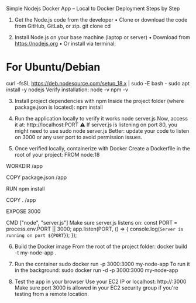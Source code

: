 Simple Nodejs Docker App – Local to Docker Deployment Steps by Step

1. Get the Node.js code from the developer
•	Clone or download the code from GitHub, GitLab, or zip.
git clone <repo-url>
cd <project-folder>

2. Install Node.js on your base machine (laptop or server)
•	Download from https://nodejs.org
•	Or install via terminal:
# For Ubuntu/Debian
curl -fsSL https://deb.nodesource.com/setup_18.x | sudo -E bash -
sudo apt install -y nodejs
Verify installation:
node -v
npm -v

3. Install project dependencies with npm
Inside the project folder (where package.json is located):
npm install

4. Run the application locally to verify it works
node server.js
Now, access it at:
http://localhost:PORT
⚠️ If server.js is listening on port 80, you might need to use sudo node server.js
Better: update your code to listen on 3000 or any user port to avoid permission issues.

5. Once verified locally, containerize with Docker
Create a Dockerfile in the root of your project:
FROM node:18

WORKDIR /app

COPY package.json /app

RUN npm install

COPY . /app

EXPOSE 3000

CMD ["node", "server.js"]
Make sure server.js listens on:
const PORT = process.env.PORT || 3000;
app.listen(PORT, () => {
  console.log(`Server is running on port ${PORT}`);
});

6. Build the Docker image
From the root of the project folder:
docker build -t my-node-app .

7. Run the container
sudo docker run -p 3000:3000 my-node-app
To run it in the background:
sudo docker run -d -p 3000:3000 my-node-app

8. Test the app in your browser
Use your EC2 IP or localhost:
http://<EC2-IP>:3000
Make sure port 3000 is allowed in your EC2 security group if you're testing from a remote location.


